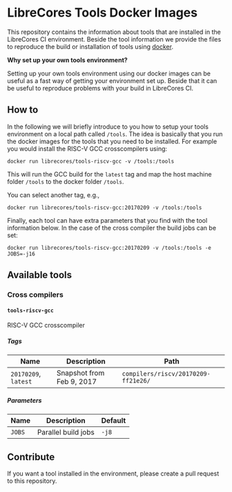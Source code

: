 # LibreCores Tools Docker Images

This repository contains the information about tools that are
installed in the LibreCores CI environment. Beside the tool
information we provide the files to reproduce the build or
installation of tools using [docker](http://docker.io).

**Why set up your own tools environment?**

Setting up your own tools environment using our docker images can be
useful as a fast way of getting your environment set up. Beside that
it can be useful to reproduce problems with your build in LibreCores
CI.

## How to

In the following we will briefly introduce to you how to setup your
tools environment on a local path called `/tools`. The idea is
basically that you run the docker images for the tools that you need
to be installed. For example you would install the RISC-V GCC
crosscompilers using:

    docker run librecores/tools-riscv-gcc -v /tools:/tools

This will run the GCC build for the `latest` tag and map the host
machine folder `/tools` to the docker folder `/tools`.

You can select another tag, e.g.,

    docker run librecores/tools-riscv-gcc:20170209 -v /tools:/tools

Finally, each tool can have extra parameters that you find with the
tool information below. In the case of the cross compiler the build
jobs can be set:

    docker run librecores/tools-riscv-gcc:20170209 -v /tools:/tools -e JOBS=-j16

## Available tools

### Cross compilers

#### `tools-riscv-gcc` 

RISC-V GCC crosscompiler

##### Tags

| Name | Description | Path |
| ---- | ----------- | ---- |
| `20170209`, `latest` | Snapshot from Feb 9, 2017 | `compilers/riscv/20170209-ff21e26/`

##### Parameters

| Name | Description | Default |
| ---- | ----------- | ------- |
| `JOBS` | Parallel build jobs | `-j8` |

## Contribute

If you want a tool installed in the environment, please create a pull
request to this repository.

